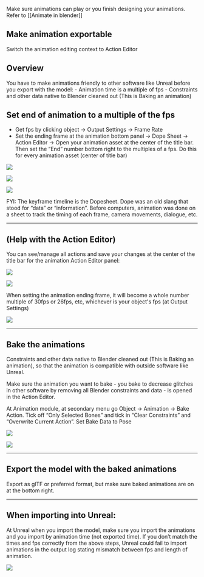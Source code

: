 
Make sure animations can play or you finish designing your animations. Refer to [[Animate in blender]]

## Make animation exportable

Switch the animation editing context to Action Editor

## Overview
You have to make animations friendly to other software like Unreal before you export with the model:
	- Animation time is a multiple of fps
	- Constraints and other data native to Blender cleaned out (This is Baking an animation)
	

## Set end of animation to a multiple of the fps

- Get fps by clicking object → Output Settings → Frame Rate
- Set the ending frame at the animation bottom panel → Dope Sheet → Action Editor → Open your animation asset at the center of the title bar. Then set the “End” number bottom right to the multiples of a fps. Do this for every animation asset (center of title bar)


![](https://i.imgur.com/32DWjGE.png)

![](https://i.imgur.com/No0xJtn.png)



![](https://i.imgur.com/bBam2q3.png)



FYI: The keyframe timeline is the Dopesheet. Dope was an old slang that stood for “data” or “information”. Before computers, animation was done on a sheet to track the timing of each frame, camera movements, dialogue, etc.



---

## (Help with the Action Editor)


You can see/manage all actions and save your changes at the center of the title bar for the animation Action Editor panel:

![](https://i.imgur.com/mc03L10.png)


![](https://i.imgur.com/khYIflv.png)


When setting the animation ending frame, it will become a whole number multiple of 30fps or 26fps, etc, whichever is your object's fps (at Output Settings)

![](https://i.imgur.com/Rw7SBqe.png)


---



## Bake the animations

Constraints and other data native to Blender cleaned out (This is Baking an animation), so that the animation is compatible with outside software like Unreal.

Make sure the animation you want to bake - you bake to decrease glitches in other software by removing all Blender constraints and data - is opened in the Action Editor.

At Animation module, at secondary menu go Object → Animation → Bake Action. Tick off “Only Selected Bones” and tick in “Clear Constraints” and “Overwrite Current Action”. Set Bake Data to Pose

![](https://i.imgur.com/adW0XIO.png)

![](https://i.imgur.com/TEJlM00.png)


---

## Export the model with the baked animations

Export as glTF or preferred format, but make sure baked animations are on at the bottom right.

---


## When importing into Unreal:


At Unreal when you import the model, make sure you import the animations and you import by animation time (not exported time). If you don’t match the times and fps correctly from the above steps, Unreal could fail to import animations in the output log stating mismatch between fps and length of animation.

![](https://i.imgur.com/ETIzjBP.png)
